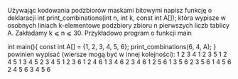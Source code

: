 Używając kodowania podzbiorów maskami bitowymi napisz funkcję o deklaracji
int print_combinations(int n, int k, const int A[]);
która  wypisze w  osobnych  liniach k-elementowe podzbiory  zbioru n pierwszych liczb tablicy A.
Zakładamy k ⩽ n ⩽ 30.
Przykładowo program o funkcji main

int main(){
    const int A[] = {1, 2, 3, 4, 5, 6};
    print_combinations(6, 4, A);
}
powinien wypisać (wiersze mogą być w innej kolejności):
1 2 3 4 
1 2 3 5 
1 2 4 5 
1 3 4 5 
2 3 4 5 
1 2 3 6 
1 2 4 6 
1 3 4 6 
2 3 4 6 
1 2 5 6 
1 3 5 6 
2 3 5 6 
1 4 5 6 
2 4 5 6 
3 4 5 6 
